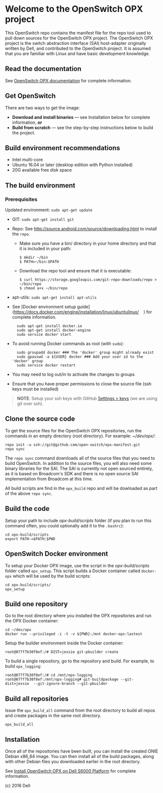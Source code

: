 # Welcome to the OpenSwitch OPX project
This OpenSwitch repo contains the manifest file for the repo tool used to pull down sources for the OpenSwitch OPX project. The OpenSwitch OPX project is the switch abstraction interface (SAI) host-adapter originally written by Dell, and contributed to the OpenSwitch project. It is assumed that you are familiar with Linux and have basic development knowledge.

## Read the documentation
See [OpenSwitch OPX documentation](https://github.com/open-switch/opx-docs/wiki) for complete information.

## Get OpenSwitch
There are two ways to get the image:
- **Download and install binaries** — see Installation below for complete information, **or**
- **Build from scratch** — see the step-by-step instructions below to build the project.

## Build environment recommendations
- Intel multi-core
- Ubuntu 16.04 or later (desktop edition with Python installed)
- 20G available free disk space

## The build environment

### Prerequisites
Updated environment: `sudo apt-get update`
- GIT: `sudo apt-get install git`
- Repo: See http://source.android.com/source/downloading.html to install the `repo`.

  - Make sure you have a bin/ directory in your home directory and that it is included in your path:

        $ mkdir ~/bin
        $ PATH=~/bin:$PATH
    
  - Download the repo tool and ensure that it is executable:

        $ curl https://storage.googleapis.com/git-repo-downloads/repo > ~/bin/repo
        $ chmod a+x ~/bin/repo
    
- apt-utils: `sudo apt-get install apt-utils` 
- See [Docker environment setup guide](https://docs.docker.com/engine/installation/linux/ubuntulinux/
    ) for complete information.
    
        sudo apt-get install docker.io
        sudo apt-get install docker-engine
        sudo service docker start    

- To avoid running Docker commands as root (with `sudo`):

        sudo groupadd docker ### The 'docker' group might already exist
        sudo gpasswd -a ${USER} docker ### Add your user id to the 'docker' group
        sudo service docker restart

- You may need to log out/in to activate the changes to groups
- Ensure that you have proper permissions to close the source file (ssh keys must be installed)

> **NOTE**: Setup your ssh keys with GitHub [Settings > keys](https://github.com/settings/keys) (we are using git over ssh).
    
## Clone the source code
To get the source files for the OpenSwitch OPX repositories, run the commands in an empty directory (root directory). For example: _~/dev/opx/_:

    repo init -u ssh://git@github.com/open-switch/opx-manifest.git
    repo sync
        
The `repo sync` command downloads all of the source files that you need to build OpenSwitch. In addition to the source files, you will also need some binary libraries for the SAI. The SAI is currently not open sourced entirely, as it is based on Broadcom's SDK and there is no open source SAI implementation from Broadcom at this time.

All build scripts are find in the `opx_build` repo and will be dowloaded as part of the above `repo sync`.

## Build the code
Setup your path to include _opx-build/scripts_ folder (if you plan to run this command often, you could optionally add it to the `.bashrc`):

    cd opx-build/scripts
    export PATH-=$PATH:$PWD
       
## OpenSwitch Docker environment
To setup your Docker OPX image, use the script in the _opx-build/scripts_ folder called `opx_setup`. This script builds a Docker container called `docker-opx` which will be used by the build scripts:

    cd opx-build/scripts/
    opx_setup
            
## Build one repository
Go to the root directory where you installed the OPX repositories and run the OPX Docker container:

    cd ~/dev/opx
    docker run --privileged -i -t -v ${PWD}:/mnt docker-opx:lastest
    
Setup the builder environment inside the Docker container:

    root@077f7b30f8ef:/# DIST=jessie git-pbuilder create

To build a single repository, go to the repository and build. For example, to build `opx_logging`:

    root@077f7b30f8ef:/# cd /mnt/opx-logging
    root@077f7b30f8ef:/mnt/opx-logging# git-buildpackage --git-dist=jessie  --git-ignore-branch --git-pbuilder    

## Build all repositories
Issue the `opx_build_all` command from the root directory to build all repos and create packages in the same root directory.

    opx_build_all
       
## Installation
Once all of the repositories have been built, you can install the created ONIE Debian x86_64 image. You can then install all of the build packages, along with other Debian files you downloaded earlier in the root directory.

See [Install OpenSwitch OPX on Dell S6000 Platform](https://github.com/open-switch/opx-docs/wiki/Install-OPX-on-Dell-S6000-ON-platform) for complete information.

(c) 2016 Dell
